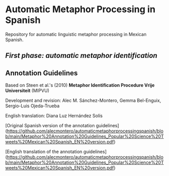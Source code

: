 # Automatic Metaphor Processing in Spanish
Repository for automatic linguistic metaphor processing in Mexican Spanish.

## _First phase: automatic metaphor identification_ 

## Annotation Guidelines
Based on Steen et al.'s (2010) **Metaphor Identification Procedure Vrije Universiteit** (MIPVU)

Development and revision: Alec M. Sánchez-Montero, Gemma Bel-Enguix, Sergio-Luis Ojeda-Trueba

English translation: Diana Luz Hernández Solís

[Original Spanish version of the annotation guidelines] (https://github.com/alecmontero/automaticmetaphorprocessingspanish/blob/main/Metaphor%20Annotation%20Guidelines_Popular%20Science%20Tweets%20Mexican%20Spanish_EN%20version.pdf)

[English translation of the annotation guidelines] (https://github.com/alecmontero/automaticmetaphorprocessingspanish/blob/main/Metaphor%20Annotation%20Guidelines_Popular%20Science%20Tweets%20Mexican%20Spanish_EN%20version.pdf)

